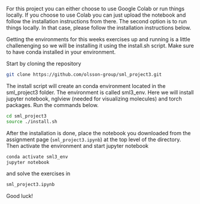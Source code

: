 For this project you can either choose to use Google Colab or run things locally. If you choose to use Colab you can just upload the notebook and follow the installation instructions from there. The second option is to run things locally. In that case, please follow the installation instructions below.

Getting the environments for this weeks exercises up and running is a little challenenging so we will be installing it using the install.sh script. Make sure to have conda installed in your environment. 

Start by cloning the repository

```bash
git clone https://github.com/olsson-group/sml_project3.git
```

The install script will create an conda environment located in the sml_project3 folder. The environment is called sml3_env. Here we will install jupyter notebook, nglview (needed for visualizing molecules) and torch packages. Run the commands below.

```bash
cd sml_project3
source ./install.sh
```

After the installation is done, place the notebook you downloaded from the assignment page (`sml_project3.ipynb`) at the top level of the directory. Then activate the environment and start jupyter notebook

```bash
conda activate sml3_env
jupyter notebook
```

and solve the exercises in 

```bash
sml_project3.ipynb
```

Good luck!
